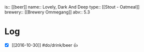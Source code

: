 is:: [[beer]]
name:: Lovely, Dark And Deep
type:: [[Stout - Oatmeal]]
brewery:: [[Brewery Ommegang]]
abv:: 5.3

# Log
- [x] [[2016-10-30]] #do/drink/beer 👍
